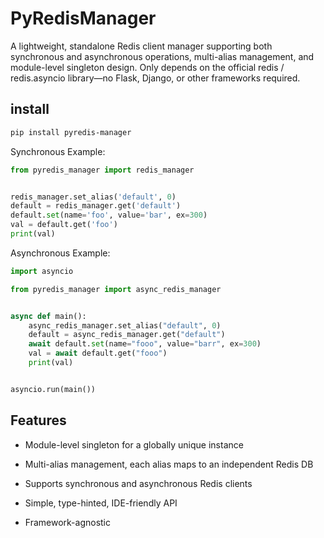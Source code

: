 # PyRedisManager

A lightweight, standalone Redis client manager supporting both synchronous and asynchronous operations, multi-alias management, and module-level singleton design.
Only depends on the official redis / redis.asyncio library—no Flask, Django, or other frameworks required.


## install

```bash
pip install pyredis-manager
```

Synchronous Example:

```python
from pyredis_manager import redis_manager


redis_manager.set_alias('default', 0)
default = redis_manager.get('default')
default.set(name='foo', value='bar', ex=300)
val = default.get('foo')
print(val)
```

Asynchronous Example:

```python
import asyncio

from pyredis_manager import async_redis_manager


async def main():
    async_redis_manager.set_alias("default", 0)
    default = async_redis_manager.get("default")
    await default.set(name="fooo", value="barr", ex=300)
    val = await default.get("fooo")
    print(val)


asyncio.run(main())
```

## Features

- Module-level singleton for a globally unique instance

- Multi-alias management, each alias maps to an independent Redis DB

- Supports synchronous and asynchronous Redis clients

- Simple, type-hinted, IDE-friendly API

- Framework-agnostic

